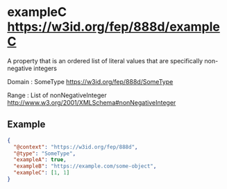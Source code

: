 # exampleC <https://w3id.org/fep/888d/exampleC>

A property that is an ordered list of literal values that are specifically non-negative integers

Domain
: SomeType <https://w3id.org/fep/888d/SomeType>

Range
: List of nonNegativeInteger <http://www.w3.org/2001/XMLSchema#nonNegativeInteger>

## Example

```json
{
  "@context": "https://w3id.org/fep/888d",
  "@type": "SomeType",
  "exampleA": true,
  "exampleB": "https://example.com/some-object",
  "exampleC": [1, 1]
}
```